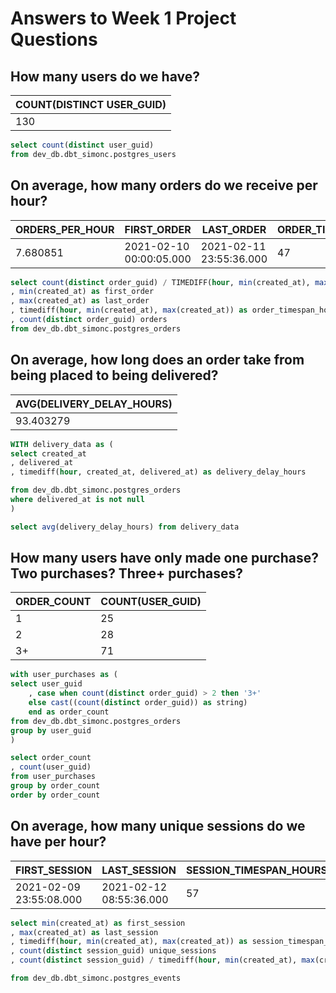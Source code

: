 # Answers to Week 1 Project Questions
## How many users do we have?
| COUNT(DISTINCT USER_GUID) |
|---------------------------|
| 130                       |

```sql
select count(distinct user_guid)
from dev_db.dbt_simonc.postgres_users
```

## On average, how many orders do we receive per hour?
| ORDERS_PER_HOUR | FIRST_ORDER             | LAST_ORDER              | ORDER_TIMESPAN_HOURS | ORDERS |
|-----------------|-------------------------|-------------------------|----------------------|--------|
| 7.680851        | 2021-02-10 00:00:05.000 | 2021-02-11 23:55:36.000 | 47                   | 361    |

```sql
select count(distinct order_guid) / TIMEDIFF(hour, min(created_at), max(created_at)) as orders_per_hour 
, min(created_at) as first_order
, max(created_at) as last_order
, timediff(hour, min(created_at), max(created_at)) as order_timespan_hours
, count(distinct order_guid) orders
from dev_db.dbt_simonc.postgres_orders
```

## On average, how long does an order take from being placed to being delivered?
| AVG(DELIVERY_DELAY_HOURS) |
|---------------------------|
| 93.403279                 |

```sql
WITH delivery_data as (
select created_at
, delivered_at
, timediff(hour, created_at, delivered_at) as delivery_delay_hours

from dev_db.dbt_simonc.postgres_orders
where delivered_at is not null
)

select avg(delivery_delay_hours) from delivery_data
```

## How many users have only made one purchase? Two purchases? Three+ purchases?
| ORDER_COUNT | COUNT(USER_GUID) |
|-------------|------------------|
| 1           | 25               |
| 2           | 28               |
| 3+          | 71               |

```sql
with user_purchases as (
select user_guid
    , case when count(distinct order_guid) > 2 then '3+'
    else cast((count(distinct order_guid)) as string)
    end as order_count
from dev_db.dbt_simonc.postgres_orders
group by user_guid
)

select order_count
, count(user_guid)
from user_purchases
group by order_count
order by order_count
```

## On average, how many unique sessions do we have per hour?
| FIRST_SESSION           | LAST_SESSION            | SESSION_TIMESPAN_HOURS | UNIQUE_SESSIONS | SESSIONS_PER_HOUR |
|-------------------------|-------------------------|------------------------|-----------------|-------------------|
| 2021-02-09 23:55:08.000 | 2021-02-12 08:55:36.000 | 57                     | 578             | 10.140351         |

```sql
select min(created_at) as first_session
, max(created_at) as last_session
, timediff(hour, min(created_at), max(created_at)) as session_timespan_hours
, count(distinct session_guid) unique_sessions
, count(distinct session_guid) / timediff(hour, min(created_at), max(created_at)) as sessions_per_hour

from dev_db.dbt_simonc.postgres_events
```
